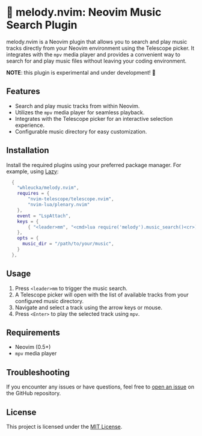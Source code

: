 # 🎵 melody.nvim: Neovim Music Search Plugin

melody.nvim is a Neovim plugin that allows you to search and play music tracks directly from your Neovim environment using the Telescope picker. It integrates with the `mpv` media player and provides a convenient way to search for and play music files without leaving your coding environment.

**NOTE**: this plugin is experimental and under development! 👷

## Features

- Search and play music tracks from within Neovim.
- Utilizes the `mpv` media player for seamless playback.
- Integrates with the Telescope picker for an interactive selection experience.
- Configurable music directory for easy customization.

## Installation

Install the required plugins using your preferred package manager. For example, using [Lazy](https://github.com/folke/lazy.nvim):

```lua
  {
    "whleucka/melody.nvim",
    requires = {
        "nvim-telescope/telescope.nvim",
        "nvim-lua/plenary.nvim"
    },
    event = "LspAttach",
    keys = {
        { "<leader>mm", "<cmd>lua require('melody').music_search()<cr>)", desc = "Melody search" },
    },
    opts = {
      music_dir = "/path/to/your/music",
    }
  },
```

## Usage

1. Press `<leader>mm` to trigger the music search.
2. A Telescope picker will open with the list of available tracks from your configured music directory.
3. Navigate and select a track using the arrow keys or mouse.
4. Press `<Enter>` to play the selected track using `mpv`.

## Requirements

- Neovim (0.5+)
- `mpv` media player

## Troubleshooting

If you encounter any issues or have questions, feel free to [open an issue](https://github.com/whleucka/melody.nvim/issues) on the GitHub repository.

## License

This project is licensed under the [MIT License](LICENSE).

